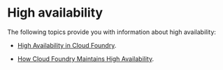 # High availability
The following topics provide you with information about high availability:

* [High Availability in Cloud Foundry](https://docs.cloudfoundry.org/concepts/high-availability.html).

* [How Cloud Foundry Maintains High Availability](https://docs.cloudfoundry.org/concepts/maintaining-high-availability.html).